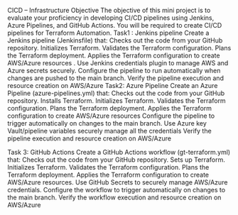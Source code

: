 CICD – Infrastructure
Objective
The objective of this mini project is to evaluate your proficiency in developing CI/CD
pipelines using Jenkins, Azure Pipelines, and GitHub Actions. You will be required to
create CI/CD pipelines for Terraform Automation.
Task1 : Jenkins pipeline
Create a Jenkins pipeline (Jenkinsfile) that:
Checks out the code from your GitHub repository.
Initializes Terraform.
Validates the Terraform configuration.
Plans the Terraform deployment.
Applies the Terraform configuration to create AWS/Azure resources .
Use Jenkins credentials plugin to manage AWS and Azure secrets securely.
Configure the pipeline to run automatically when changes are pushed to the
main branch.
Verify the pipeline execution and resource creation on AWS/Azure
Task2: Azure Pipeline
Create an Azure Pipeline (azure-pipelines.yml) that:
Checks out the code from your GitHub repository.
Installs Terraform.
Initializes Terraform.
Validates the Terraform configuration.
Plans the Terraform deployment.
Applies the Terraform configuration to create AWS/Azure resources
Configure the pipeline to trigger automatically on changes to the main branch.
Use Azure key Vault/pipeline variables securely manage all the credentials
Verify the pipeline execution and resource creation on AWS/Azure

Task 3: GitHub Actions
Create a GitHub Actions workflow (gt-terraform.yml) that:
Checks out the code from your GitHub repository.
Sets up Terraform.
Initializes Terraform.
Validates the Terraform configuration.
Plans the Terraform deployment.
Applies the Terraform configuration to create AWS/Azure resources.
Use GitHub Secrets to securely manage AWS/Azure credentials.
Configure the workflow to trigger automatically on changes to the main branch.
Verify the workflow execution and resource creation on AWS/Azure
